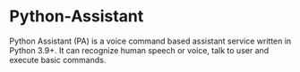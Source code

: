 # Python-Assistant
Python Assistant (PA) is a voice command based assistant service written in Python 3.9+. It can recognize human speech or voice, talk to user and execute basic commands.
